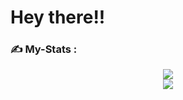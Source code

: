 # Hey there!!

### :writing_hand: My-Stats :

<html>
  <head>
  </head>
  <body>
    <div align='center'>
      <img src='http://github-readme-streak-stats.herokuapp.com?user=Rafael-Urei&theme=react&hide_border=true&border_radius=15&background=2D2C6F'></img>
    </div>
    <div align='center'>
      <img src='https://github-readme-stats.vercel.app/api/top-langs/?username=Rafael-Urei&layout=compact'></img>
    </div>
  </body>
</html>

